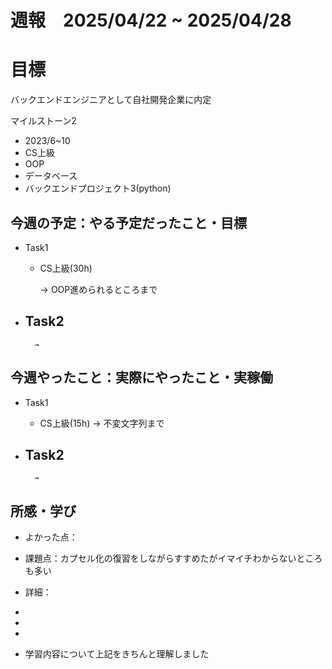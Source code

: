 # 週報　2025/04/22 ~ 2025/04/28

# 目標
バックエンドエンジニアとして自社開発企業に内定

マイルストーン2　
   - 2023/6~10
   - CS上級
   - OOP
   - データベース
   - バックエンドプロジェクト3(python)



## 今週の予定：やる予定だったこと・目標
- Task1
    - CS上級(30h)
        
        → OOP進められるところまで

- Task2
    -  
        
        → 



## 今週やったこと：実際にやったこと・実稼働
- Task1
    - CS上級(15h)
        → 不変文字列まで
    
- Task2
    -  

        → 

    
## 所感・学び
- よかった点：
- 課題点：カプセル化の復習をしながらすすめたがイマイチわからないところも多い
- 詳細：



-
- 
- 

- 学習内容について上記をきちんと理解しました
